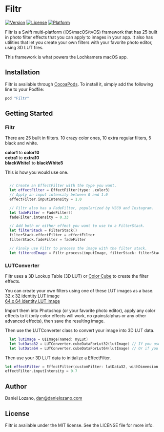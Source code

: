 # Filtr

[![Version](https://img.shields.io/cocoapods/v/Filtr.svg?style=flat)](http://cocoapods.org/pods/Filtr)
[![License](https://img.shields.io/cocoapods/l/Filtr.svg?style=flat)](http://cocoapods.org/pods/Filtr)
[![Platform](https://img.shields.io/cocoapods/p/Filtr.svg?style=flat)](http://cocoapods.org/pods/Filtr)

Filtr is a Swift multi-platform (iOS/macOS/tvOS) framework that has 25 built in photo filter effects that you can apply to images in your app. It also has utilities that let you create your own filters with your favorite photo editor, using 3D LUT files.

This framework is what powers the Lochkamera macOS app.

## Installation

Filtr is available through [CocoaPods](http://cocoapods.org). To install
it, simply add the following line to your Podfile:

```ruby
pod "Filtr"
```

## Getting Started

### Filtr

There are 25 built in filters. 10 crazy color ones, 10 extra regular filters, 5 black and white.

**color1** to **color10** <br>
**extra1** to **extra10** <br>
**blackWhite1** to **blackWhite5** <br>

This is how you would use one.

```swift

  // Create an EffectFilter with the type you want.
  let effectFilter = EffectFilter(type: .color3)
  // Apply an input intensity between 0 and 1.0
  effectFilter.inputIntensity = 1.0

  // Filtr also has a FadeFilter, popularized by VSCO and Instagram.
  let fadeFilter = FadeFilter()
  fadeFilter.intensity = 0.33

  // Add both or either effect you want to use to a FilterStack.
  let filterStack = FilterStack()
  filterStack.effectFilter = effectFilter
  filterStack.fadeFilter = fadeFilter

  // Finaly use Filtr to process the image with the filter stack.
  let filteredImage = Filtr.process(inputImage, filterStack: filterStack)

```

### LUTConverter

Filtr uses a 3D Lookup Table (3D LUT) or [Color Cube](https://developer.apple.com/library/content/documentation/GraphicsImaging/Reference/CoreImageFilterReference/#//apple_ref/doc/filter/ci/CIColorCube) to create the filter effects.

You can create your own filters using one of these LUT images as a base.<br>
[32 x 32 identity LUT image](https://github.com/danlozano/Filtr/blob/master/Filtr/Resources/Identity32.png)<br>
[64 x 64 identity LUT image](https://github.com/danlozano/Filtr/blob/master/Filtr/Resources/Identity64.png)<br>

Import them into Photoshop (or your favorite photo editor), apply any color effects to it (only color effects will work, no grains/alphas or any other advanced effects), then save the resulting image.

Then use the LUTConverter class to convert your image into 3D LUT data.

```swift
  let lutImage = UIImage(named: myLut)
  let lutData32 = LUTConverter.cubeDataForLut32(lutImage) // If you use the 32 x 32 LUT image
  let lutData64 = LUTConverter.cubeDataForLut64(lutImage) // Or if you use the 64 x 64 lut image
```

Then use your 3D LUT data to initialize a EffectFilter.

```swift
let effectFilter = EffectFilter(customFilter: lutData32, withDimension: .thirtyTwo)
effectFilter.inputIntensity = 0.7
```

## Author

Daniel Lozano, dan@danielozano.com

## License

Filtr is available under the MIT license. See the LICENSE file for more info.
